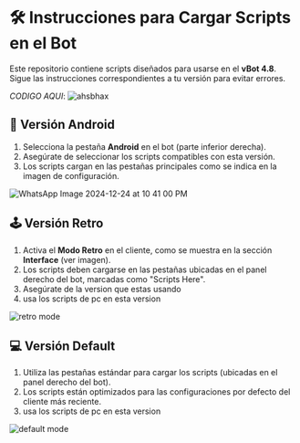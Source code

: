# 🛠️ **Instrucciones para Cargar Scripts en el Bot**  

Este repositorio contiene scripts diseñados para usarse en el **vBot 4.8**. Sigue las instrucciones correspondientes a tu versión para evitar errores.  

*CODIGO AQUI*:
![ahsbhax](https://github.com/user-attachments/assets/8613bebd-c0bf-48b8-a475-e52552e26808)



## 📱 **Versión Android**  
1. Selecciona la pestaña **Android** en el bot (parte inferior derecha).  
2. Asegúrate de seleccionar los scripts compatibles con esta versión.  
3. Los scripts cargan en las pestañas principales como se indica en la imagen de configuración.

![WhatsApp Image 2024-12-24 at 10 41 00 PM](https://github.com/user-attachments/assets/3de4f3f2-dcc4-4776-80ea-d634dc768ca6)



## 🕹️ **Versión Retro**  
1. Activa el **Modo Retro** en el cliente, como se muestra en la sección **Interface** (ver imagen).  
2. Los scripts deben cargarse en las pestañas ubicadas en el panel derecho del bot, marcadas como "Scripts Here".  
3. Asegúrate de la version que estas usando
4. usa los scripts de pc en esta version

![retro mode](https://github.com/user-attachments/assets/a917882f-d730-42bc-9b9b-f42667188313)


## 💻 **Versión Default**  
1. Utiliza las pestañas estándar para cargar los scripts (ubicadas en el panel derecho del bot).  
2. Los scripts están optimizados para las configuraciones por defecto del cliente más reciente.
3. usa los scripts de pc en esta version

![default mode](https://github.com/user-attachments/assets/fbd34cb0-ea60-438c-87d9-356cf7342465)

